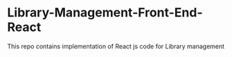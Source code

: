 # Library-Management-Front-End-React
This repo contains implementation of React js code for Library management
